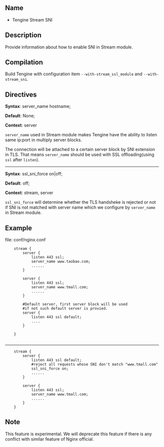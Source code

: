 ## Name

* Tengine Stream SNI

## Description

Provide information about how to enable SNI in Stream module.

## Compilation

Build Tengine with configuration item `--with-stream_ssl_module` and `--with-stream_sni`.

## Directives

**Syntax**:   server_name hostname;

**Default**:  None;

**Context**:  server

`server_name` used in Stream module makes Tengine have the ability to listen same ip:port in multiply server blocks. 

The connection will be attached to a certain server block by SNI extension in TLS. That means `server_name` should be used with SSL offloading(using `ssl` after `listen`).

---

**Syntax**:   ssl_sni_force on|off;

**Default**:  off;

**Context**:  stream, server

`ssl_sni_force` will determine whether the TLS handsheke is rejected or not if SNI is not matched with server name which we configure by `server_name` in Stream module.


## Example

file: conf/nginx.conf

```
    stream {
        server {
            listen 443 ssl;
            server_name www.taobao.com;
            ......
        }

        server {
            listen 443 ssl;
            server_name www.tmall.com;
            ......
        }

        #Default server, first server block will be used
        #if not such default server is provied.
        server {
            listen 443 ssl default;
            .... 
        }

    }
    
```
---

```
    stream {
        server {
            listen 443 ssl default;
            #reject all requests whose SNI don't match "www.tmall.com"
            ssl_sni_force on;
            ......
        }

        server {
            listen 443 ssl;
            server_name www.tmall.com;
            ......
        }
    }

```


## Note
This feature is experimental. We will deprecate this feature if there is any conflict with similar feature of Nginx official.
